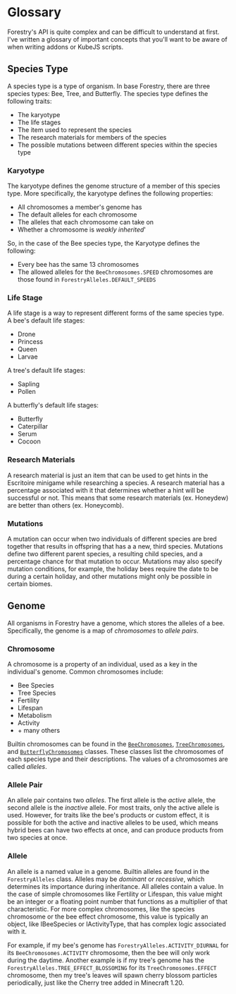 # Glossary
Forestry's API is quite complex and can be difficult to understand at first. I've written a glossary of
important concepts that you'll want to be aware of when writing addons or KubeJS scripts.

## Species Type
A species type is a type of organism. In base Forestry, there are three species types: Bee, Tree, and Butterfly.
The species type defines the following traits:
- The karyotype
- The life stages
- The item used to represent the species
- The research materials for members of the species
- The possible mutations between different species within the species type

### Karyotype
The karyotype defines the genome structure of a member of this species type.
More specifically, the karyotype defines the following properties:
- All chromosomes a member's genome has
- The default alleles for each chromosome
- The alleles that each chromosome can take on
- Whether a chromosome is _weakly inherited_'

So, in the case of the Bee species type, the Karyotype defines the following:
- Every bee has the same 13 chromosomes
- The allowed alleles for the `BeeChromosomes.SPEED` chromosomes are those found in `ForestryAlleles.DEFAULT_SPEEDS`

### Life Stage
A life stage is a way to represent different forms of the same species type.
A bee's default life stages:
- Drone
- Princess
- Queen
- Larvae

A tree's default life stages:
- Sapling
- Pollen

A butterfly's default life stages:
- Butterfly
- Caterpillar
- Serum
- Cocoon

### Research Materials
A research material is just an item that can be used to get hints in the Escritoire minigame while researching a species.
A research material has a percentage associated with it that determines whether a hint will be successful or not.
This means that some research materials (ex. Honeydew) are better than others (ex. Honeycomb).

### Mutations
A mutation can occur when two individuals of different species are bred together that results in offspring that has a
a new, third species. Mutations define two different parent species, a resulting child species, and a percentage chance
for that mutation to occur. Mutations may also specify mutation conditions, for example, the holiday bees require the
date to be during a certain holiday, and other mutations might only be possible in certain biomes.

## Genome
All organisms in Forestry have a genome, which stores the alleles of a bee.
Specifically, the genome is a map of _chromosomes_ to _allele pairs_.

### Chromosome
A chromosome is a property of an individual, used as a key in the individual's genome. Common chromosomes include:
- Bee Species
- Tree Species
- Fertility
- Lifespan
- Metabolism
- Activity
- \+ many others

Builtin chromosomes can be found in the 
[`BeeChromosomes`](https://github.com/thedarkcolour/ForestryCE/blob/1.20.1/src/main/java/forestry/api/genetics/alleles/BeeChromosomes.java), 
[`TreeChromosomes`](https://github.com/thedarkcolour/ForestryCE/blob/1.20.1/src/main/java/forestry/api/genetics/alleles/TreeChromosomes.java), and 
[`ButterflyChromosomes`](https://github.com/thedarkcolour/ForestryCE/blob/1.20.1/src/main/java/forestry/api/genetics/alleles/ButterflyChromosomes.java) classes. 
These classes list the chromosomes of each species type and their descriptions. The values of a chromosomes are called _alleles_.

### Allele Pair
An allele pair contains two _alleles_. The first allele is the _active_ allele, the second allele
is the _inactive_ allele. For most traits, only the active allele is used. However, for traits like the bee's products or
custom effect, it is possible for both the active and inactive alleles to be used, which means hybrid bees can have
two effects at once, and can produce products from two species at once.

### Allele
An allele is a named value in a genome. Builtin alleles are found in the `ForestryAlleles` class.
Alleles may be _dominant_ or _recessive_, which determines its importance during inheritance.
All alleles contain a value. In the case of simple chromosomes like Fertility or Lifespan, this value might be an integer
or a floating point number that functions as a multiplier of that characteristic. For more complex chromosomes, like the
species chromosome or the bee effect chromosome, this value is typically an object, like IBeeSpecies or IActivityType,
that has complex logic associated with it.

For example, if my bee's genome has `ForestryAlleles.ACTIVITY_DIURNAL` for its `BeeChromosomes.ACTIVITY` chromosome, then
the bee will only work during the daytime.
Another example is if my tree's genome has the `ForestryAlleles.TREE_EFFECT_BLOSSOMING` for its `TreeChromosomes.EFFECT` chromosome,
then my tree's leaves will spawn cherry blossom particles periodically, just like the Cherry tree added in Minecraft 1.20.